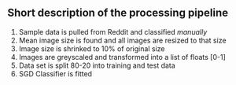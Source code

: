 ## Short description of the processing pipeline

1. Sample data is pulled from Reddit and classified *manually*
2. Mean image size is found and all images are resized to that size
3. Image size is shrinked to 10% of original size
4. Images are greyscaled and transformed into a list of floats [0-1]
5. Data set is split 80-20 into training and test data
5. SGD Classifier is fitted